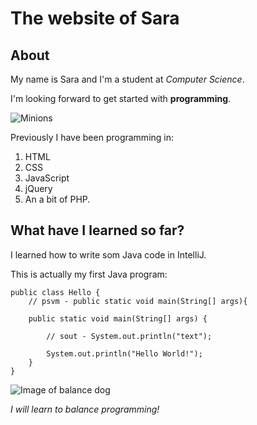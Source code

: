 <link href="/css/css.css" rel="stylesheet">

# The website of Sara

## About
My name is Sara and I'm a student at _Computer Science_.

I'm looking forward to get started with **programming**. 

![Minions](https://media.giphy.com/media/m6OomwWCojfS8/giphy.gif)

Previously I have been programming in:
1. HTML
2. CSS
3. JavaScript
4. jQuery 
5. An a bit of PHP.


## What have I learned so far?

I learned how to write som Java code in IntelliJ. 

This is actually my first Java program:

````
public class Hello {
    // psvm - public static void main(String[] args){
    
    public static void main(String[] args) {
    
        // sout - System.out.println("text");        
   
        System.out.println("Hello World!");
    }    
}
````

![Image of balance dog](https://media.giphy.com/media/c1c1M1a2yZDd9aVReu/giphy.gif)

_I will learn to balance programming!_

